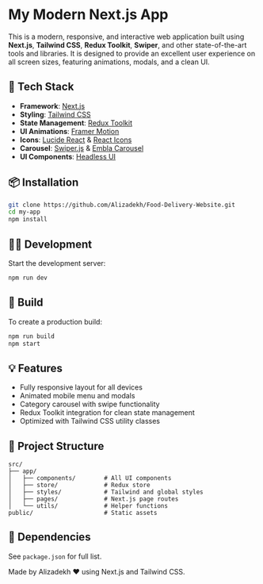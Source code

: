 # My Modern Next.js App

This is a modern, responsive, and interactive web application built using **Next.js**, **Tailwind CSS**, **Redux Toolkit**, **Swiper**, and other state-of-the-art tools and libraries. It is designed to provide an excellent user experience on all screen sizes, featuring animations, modals, and a clean UI.

## 🚀 Tech Stack

- **Framework**: [Next.js](https://nextjs.org/)
- **Styling**: [Tailwind CSS](https://tailwindcss.com/)
- **State Management**: [Redux Toolkit](https://redux-toolkit.js.org/)
- **UI Animations**: [Framer Motion](https://www.framer.com/motion/)
- **Icons**: [Lucide React](https://lucide.dev/) & [React Icons](https://react-icons.github.io/react-icons/)
- **Carousel**: [Swiper.js](https://swiperjs.com/) & [Embla Carousel](https://www.embla-carousel.com/)
- **UI Components**: [Headless UI](https://headlessui.dev/)

## 📦 Installation

```bash
git clone https://github.com/Alizadekh/Food-Delivery-Website.git
cd my-app
npm install
```

## 🧑‍💻 Development

Start the development server:

```bash
npm run dev
```

## 🔨 Build

To create a production build:

```bash
npm run build
npm start
```

## 💡 Features

- Fully responsive layout for all devices
- Animated mobile menu and modals
- Category carousel with swipe functionality
- Redux Toolkit integration for clean state management
- Optimized with Tailwind CSS utility classes

## 📁 Project Structure

```
src/
├── app/
│   ├── components/        # All UI components
│   ├── store/             # Redux store
│   ├── styles/            # Tailwind and global styles
│   ├── pages/             # Next.js page routes
│   └── utils/             # Helper functions
public/                    # Static assets
```

## 🧩 Dependencies

See `package.json` for full list.

Made by Alizadekh ❤️ using Next.js and Tailwind CSS.

